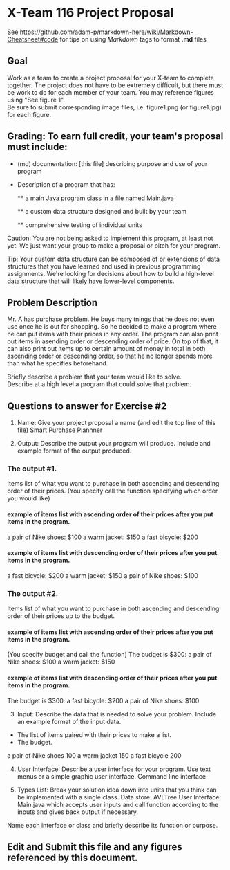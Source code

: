 # X-Team 116 Project Proposal

See https://github.com/adam-p/markdown-here/wiki/Markdown-Cheatsheet#code for tips on using *Markdown* tags to format __.md__ files

## Goal

Work as a team to create a project proposal for your X-team to complete together.
The project does not have to be extremely difficult,
but there must be work to do for each member of your team.
You may reference figures using "See figure 1".  
Be sure to submit corresponding image files, i.e. figure1.png (or figure1.jpg) for each figure.

## Grading: To earn full credit, your team's proposal must include:

* (md) documentation: [this file] describing purpose and use of your program

* Description of a program that has:

  ** a main Java program class in a file named Main.java
  
  ** a custom data structure designed and built by your team
  
  ** comprehensive testing of individual units
  
 Caution: You are not being asked to implement this program, at least not yet. 
 We just want your group to make a proposal or pitch for your program.
 
 Tip: Your custom data structure can be composed of or extensions of data structures that you have learned and used in previous programming assignments.  We're looking for decisions about how to build a high-level data structure that will likely have lower-level components.

## Problem Description
Mr. A has  purchase problem. He buys many tnings that he does not even use once he is out for shopping.
So he decided to make a program where he can put items with their prices in any order.
The program can also print out items in asending order or descending order of price.
On top of that, it can also print out items up to certain amount of money in total in both ascending order or descending order, so that he no longer spends more than what he specifies beforehand.

Briefly describe a problem that your team would like to solve.  
Describe at a high level a program that could solve that problem.

## Questions to answer for Exercise #2

1. Name: Give your project proposal a name (and edit the top line of this file)
Smart Purchase Plannner


2. Output: Describe the output your program will produce.  Include and example format of the output produced.
### The output #1. 
Items list of what you want to purchase in both ascending and descending order of their prices.
(You specify call the function specifying which order you would like)

#### example of items list with ascending order of their prices after you put items in the program.
a pair of Nike shoes: $100
a warm jacket: $150
a fast bicycle: $200

#### example of items list with descending order of their prices after you put items in the program.
a fast bicycle: $200
a warm jacket: $150
a pair of Nike shoes: $100


### The output #2. 
Items list of what you want to purchase in both ascending and descending order of their prices up to the budget.

#### example of items list with ascending order of their prices after you put items in the program.
(You specify budget and call the function)
The budget is $300:
a pair of Nike shoes: $100
a warm jacket: $150

#### example of items list with descending order of their prices after you put items in the program.
The budget is $300:
a fast bicycle: $200
a pair of Nike shoes: $100

3. Input: Describe the data that is needed to solve your problem. Include an example format of the input data.
- The list of items paired with their prices to make a list.
- The budget.

a pair of Nike shoes 100
a warm jacket 150
a fast bicycle 200

4. User Interface: Describe a user interface for your program.  Use text menus or a simple graphic user interface.
Command line interface


5. Types List: Break your solution idea down into units that you think can be implemented with a single class.
Data store: AVLTree
User Interface: Main.java which accepts user inputs and call function according to the inputs and gives back output if necessary.


Name each interface or class and briefly describe its function or purpose.


## Edit and Submit this file and any figures referenced by this document.

